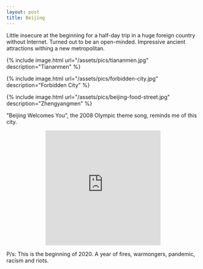 ```yaml
---
layout: post
title: Beijing
---
```


Little insecure at the beginning for a half-day trip in a huge foreign country without Internet. Turned out to be an open-minded. Impressive ancient attractions withing a new metropolitan.

{% include image.html url="/assets/pics/tiananmen.jpg" description="Tiananmen" %}

{% include image.html url="/assets/pics/forbidden-city.jpg" description="Forbidden City" %}

{% include image.html url="/assets/pics/beijing-food-street.jpg" description="Zhengyangmen" %}

"Beijing Welcomes You", the 2008 Olympic theme song, reminds me of this city.

<p align="center">
    <iframe height="300" src="https://www.youtube.com/embed/xR6JLN-1UcY" frameborder="0" allowfullscreen></iframe>
</p>

P/s: This is the beginning of 2020. A year of fires, warmongers, pandemic, racism and riots.
